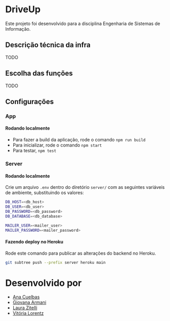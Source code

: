 # DriveUp

Este projeto foi desenvolvido para a disciplina Engenharia de Sistemas de Informação.

## Descrição técnica da infra

TODO

## Escolha das funções

TODO

## Configurações

### App
#### Rodando localmente
- Para fazer a build da aplicação, rode o comando `npm run build`
- Para inicializar, rode o comando `npm start`
- Para testar, `npm test`

### Server
#### Rodando localmente
Crie um arquivo `.env` dentro do diretório `server/` com as seguintes variáveis de ambiente, substituindo os valores:

```bash
DB_HOST=<db_host>
DB_USER=<db_user>
DB_PASSWORD=<db_password>
DB_DATABASE=<db_database>

MAILER_USER=<mailer_user>
MAILER_PASSWORD=<mailer_password>
```

#### Fazendo deploy no Heroku
Rode este comando para publicar as alterações do backend no Heroku.
```bash
git subtree push --prefix server heroku main
```

# Desenvolvido por

- [Ana Cuelbas](https://github.com/anabcuelbas)
- [Giovana Armani](https://github.com/gi-armani)
- [Laura Zitelli](https://github.com/LauraZitelli)
- [Vitória Lorentz](https://github.com/vitoriaglorentz)
